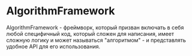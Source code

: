 # AlgorithmFramework

AlgorithmFramework - фреймворк, который призван включать в себя любой специфичный код, который сложен для написания, имеет сложную логику и может называться "алгоритмом" - и представлять удобное API для его использования. 
